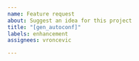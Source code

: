 ```yaml
---
name: Feature request
about: Suggest an idea for this project
title: "[gen_autoconf]"
labels: enhancement
assignees: vroncevic

---
```



